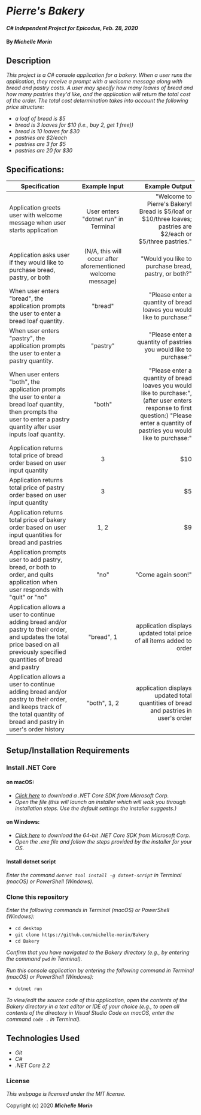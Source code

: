 # _Pierre's Bakery_

#### _C# Independent Project for Epicodus_, _Feb. 28, 2020_

#### By _**Michelle Morin**_

## Description

_This project is a C# console application for a bakery. When a user runs the application, they receive a prompt with a welcome message along with bread and pastry costs. A user may specify how many loaves of bread and how many pastries they'd like, and the application will return the total cost of the order. The total cost determination takes into account the following price structure:_ 
* _a loaf of bread is $5_
* _bread is 3 loaves for $10 (i.e., buy 2, get 1 free))_
* _bread is 10 loaves for $30_
* _pastries are $2/each_
* _pastries are 3 for $5_
* _pastries are 20 for $30_

## Specifications:

| Specification | Example Input | Example Output |
| ------------- |:-------------:| -------------------:|
| Application greets user with welcome message when user starts application | User enters "dotnet run" in Terminal | "Welcome to Pierre's Bakery! Bread is $5/loaf or $10/three loaves; pastries are $2/each or $5/three pastries." |
| Application asks user if they would like to purchase bread, pastry, or both | (N/A, this will occur after aforementioned welcome message) | "Would you like to purchase bread, pastry, or both?" |
| When user enters "bread", the application prompts the user to enter a bread loaf quantity. | "bread" | "Please enter a quantity of bread loaves you would like to purchase:" |
| When user enters "pastry", the application prompts the user to enter a pastry quantity. | "pastry" | "Please enter a quantity of pastries you would like to purchase:" |
| When user enters "both", the application prompts the user to enter a bread loaf quantity, then prompts the user to enter a pastry quantity after user inputs loaf quantity. | "both" | "Please enter a quantity of bread loaves you would like to purchase:", (after user enters response to first question:) "Please enter a quantity of pastries you would like to purchase:" |
| Application returns total price of bread order based on user input quantity | 3 | $10 |
| Application returns total price of pastry order based on user input quantity | 3 | $5 |
| Application returns total price of bakery order based on user input quantities for bread and pastries | 1, 2 | $9 |
| Application prompts user to add pastry, bread, or both to order, and quits application when user responds with "quit" or "no" | "no" | "Come again soon!" |
| Application allows a user to continue adding bread and/or pastry to their order, and updates the total price based on all previously specified quantities of bread and pastry | "bread", 1 | application displays updated total price of all items added to order |
| Application allows a user to continue adding bread and/or pastry to their order, and keeps track of the total quantity of bread and pastry in user's order history | "both", 1, 2 | application displays updated total quantities of bread and pastries in user's order |

## Setup/Installation Requirements

### Install .NET Core

#### on macOS:
* _[Click here](https://dotnet.microsoft.com/download/thank-you/dotnet-sdk-2.2.106-macos-x64-installer) to download a .NET Core SDK from Microsoft Corp._
* _Open the file (this will launch an installer which will walk you through installation steps. Use the default settings the installer suggests.)_

#### on Windows:
* _[Click here](https://dotnet.microsoft.com/download/thank-you/dotnet-sdk-2.2.203-windows-x64-installer) to download the 64-bit .NET Core SDK from Microsoft Corp._
* _Open the .exe file and follow the steps provided by the installer for your OS._

#### Install dotnet script
_Enter the command ``dotnet tool install -g dotnet-script`` in Terminal (macOS) or PowerShell (Windows)._

### Clone this repository

_Enter the following commands in Terminal (macOS) or PowerShell (Windows):_
* ``cd desktop``
* ``git clone https://github.com/michelle-morin/Bakery``
* ``cd Bakery``

_Confirm that you have navigated to the Bakery directory (e.g., by entering the command_ ``pwd`` _in Terminal)._

_Run this console application by entering the following command in Terminal (macOS) or PowerShell (Windows):_
* ``dotnet run``

_To view/edit the source code of this application, open the contents of the Bakery directory in a text editor or IDE of your choice (e.g., to open all contents of the directory in Visual Studio Code on macOS, enter the command_ ``code .`` _in Terminal)._

## Technologies Used
* _Git_
* _C#_
* _.NET Core 2.2_

### License

*This webpage is licensed under the MIT license.*

Copyright (c) 2020 **_Michelle Morin_**